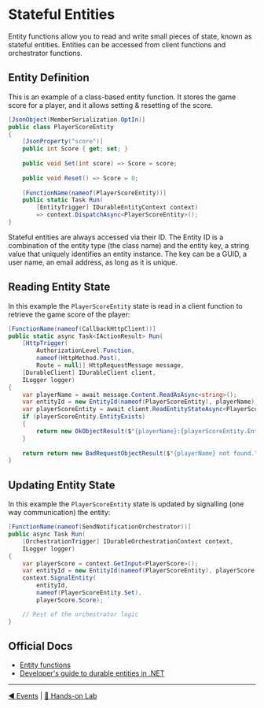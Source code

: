 # Stateful Entities

Entity functions allow you to read and write small pieces of state, known as stateful entities. Entities can be accessed from client functions and orchestrator functions.

## Entity Definition

This is an example of a class-based entity function. It stores the game score for a player, and it allows setting & resetting of the score.

```csharp
[JsonObject(MemberSerialization.OptIn)]
public class PlayerScoreEntity
{
    [JsonProperty("score")]
    public int Score { get; set; }
    
    public void Set(int score) => Score = score;
    
    public void Reset() => Score = 0;
    
    [FunctionName(nameof(PlayerScoreEntity))]
    public static Task Run(
        [EntityTrigger] IDurableEntityContext context)
        => context.DispatchAsync<PlayerScoreEntity>();
}
```

Stateful entities are always accessed via their ID. The Entity ID is a combination of the entity type (the class name) and the entity key, a string value that uniquely identifies an entity instance. The key can be a GUID, a user name, an email address, as long as it is unique.

## Reading Entity State

In this example the `PlayerScoreEntity` state is read in a client function to retrieve the game score of the player:

```csharp
[FunctionName(nameof(CallbackHttpClient))]
public static async Task<IActionResult> Run(
    [HttpTrigger(
        AuthorizationLevel.Function,
        nameof(HttpMethod.Post),
        Route = null)] HttpRequestMessage message,
    [DurableClient] IDurableClient client,
    ILogger logger)
{
    var playerName = await message.Content.ReadAsAsync<string>();
    var entityId = new EntityId(nameof(PlayerScoreEntity), playerName);
    var playerScoreEntity = await client.ReadEntityStateAsync<PlayerScoreEntity>(entityId);
    if (playerScoreEntity.EntityExists)
    {
        return new OkObjectResult($"{playerName}:{playerScoreEntity.EntityState.Score}");
    }
    
    return return new BadRequestObjectResult($"{playerName} not found.");
}
```

## Updating Entity State

In this example the `PlayerScoreEntity` state is updated by signalling (one way communication) the entity:

```csharp
[FunctionName(nameof(SendNotificationOrchestrator))]
public async Task Run(
    [OrchestrationTrigger] IDurableOrchestrationContext context,
    ILogger logger)
{
    var playerScore = context.GetInput<PlayerScore>();
    var entityId = new EntityId(nameof(PlayerScoreEntity), playerScore.Name);
    context.SignalEntity(
        entityId,
        nameof(PlayerScoreEntity.Set),
        playerScore.Score);

    // Rest of the orchestrator logic
}
```

## Official Docs

- [Entity functions](https://docs.microsoft.com/en-us/azure/azure-functions/durable/durable-functions-entities?tabs=csharp)
- [Developer's guide to durable entities in .NET](https://docs.microsoft.com/en-us/azure/azure-functions/durable/durable-functions-dotnet-entities)

---
[◀ Events](events.md) | [🔼 Hands-on Lab](notifysupport.md)

